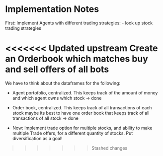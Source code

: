 # Implementation Notes

First: Implement Agents with different trading strategies: 
        - look up stock trading strategies 

<<<<<<< Updated upstream
Create an Orderbook which matches buy and sell offers of all bots
=======

We have to think about the dataframes for the following:

- Agent portofolio, centralized. This keeps track of the amount of money and 
which agent owns which stock -> done

- Order book, centralized. This keeps track of all transactions of each stock
maybe its best to have one order book that keeps track of all transactions of all stock -> done

- Now: Implement trade option for multiple stocks, and ability to make multiple Trade offers, for a different quantity of stocks. Put diversification as a goal! 
>>>>>>> Stashed changes
